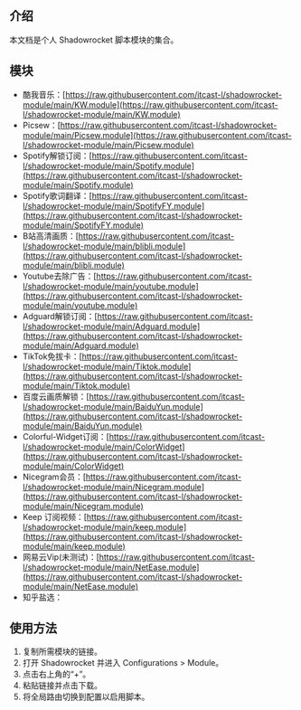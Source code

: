 
## 介绍

本文档是个人 Shadowrocket 脚本模块的集合。

## 模块

- 酷我音乐：[https://raw.githubusercontent.com/itcast-l/shadowrocket-module/main/KW.module](https://raw.githubusercontent.com/itcast-l/shadowrocket-module/main/KW.module)
- Picsew：[https://raw.githubusercontent.com/itcast-l/shadowrocket-module/main/Picsew.module](https://raw.githubusercontent.com/itcast-l/shadowrocket-module/main/Picsew.module)
- Spotify解锁订阅：[https://raw.githubusercontent.com/itcast-l/shadowrocket-module/main/Spotify.module](https://raw.githubusercontent.com/itcast-l/shadowrocket-module/main/Spotify.module)
- Spotify歌词翻译：[https://raw.githubusercontent.com/itcast-l/shadowrocket-module/main/SpotifyFY.module](https://raw.githubusercontent.com/itcast-l/shadowrocket-module/main/SpotifyFY.module)
- B站高清画质：[https://raw.githubusercontent.com/itcast-l/shadowrocket-module/main/blibli.module](https://raw.githubusercontent.com/itcast-l/shadowrocket-module/main/blibli.module)
- Youtube去除广告：[https://raw.githubusercontent.com/itcast-l/shadowrocket-module/main/youtube.module](https://raw.githubusercontent.com/itcast-l/shadowrocket-module/main/youtube.module)
- Adguard解锁订阅：[https://raw.githubusercontent.com/itcast-l/shadowrocket-module/main/Adguard.module](https://raw.githubusercontent.com/itcast-l/shadowrocket-module/main/Adguard.module)
- TikTok免拔卡：[https://raw.githubusercontent.com/itcast-l/shadowrocket-module/main/Tiktok.module](https://raw.githubusercontent.com/itcast-l/shadowrocket-module/main/Tiktok.module)
- 百度云画质解锁：[https://raw.githubusercontent.com/itcast-l/shadowrocket-module/main/BaiduYun.module](https://raw.githubusercontent.com/itcast-l/shadowrocket-module/main/BaiduYun.module)
- Colorful-Widget订阅：[https://raw.githubusercontent.com/itcast-l/shadowrocket-module/main/ColorWidget](https://raw.githubusercontent.com/itcast-l/shadowrocket-module/main/ColorWidget)
- Nicegram会员：[https://raw.githubusercontent.com/itcast-l/shadowrocket-module/main/Nicegram.module](https://raw.githubusercontent.com/itcast-l/shadowrocket-module/main/Nicegram.module)
- Keep 订阅视频：[https://raw.githubusercontent.com/itcast-l/shadowrocket-module/main/keep.module](https://raw.githubusercontent.com/itcast-l/shadowrocket-module/main/keep.module)
- 网易云Vip(未测试)：[https://raw.githubusercontent.com/itcast-l/shadowrocket-module/main/NetEase.module](https://raw.githubusercontent.com/itcast-l/shadowrocket-module/main/NetEase.module)
- 知乎盐选：

## 使用方法

1. 复制所需模块的链接。
2. 打开 Shadowrocket 并进入 Configurations > Module。
3. 点击右上角的“+”。
4. 粘贴链接并点击下载。
5. 将全局路由切换到配置以启用脚本。
